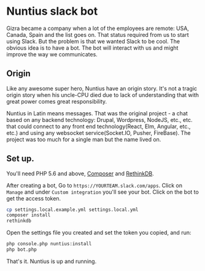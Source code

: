 # Nuntius slack bot
Gizra became a company when a lot of the employees are remote: USA, 
Canada, Spain and the list goes on. That status required from us to start using 
Slack. But the problem is that we wanted Slack to be cool. The obvious idea is 
to have a bot. The bot will interact with us and might improve the way we 
communicates.

## Origin
Like any awesome super hero, Nuntius have an origin story. It's not a tragic 
origin story when his uncle-CPU died due to lack of understanding that with 
great power comes great responsibility.

Nuntius in Latin means messages. That was the original project - a chat based on
any backend technology: Drupal, Wordpress, NodeJS, etc., etc. that could connect
to any front end technology(React, Elm, Angular, etc., etc.) and using any 
websocket service(Socket.IO, Pusher, FireBase). The project was too much for a 
single man but the name lived on.

## Set up.
You'll need PHP 5.6 and above, [Composer](http://getcomposer.org) and 
[RethinkDB](http://rethinkdb.com).

After creating a bot, Go to `https://YOURTEAM.slack.com/apps`. Click on `Manage`
and under `Custom integration` you'll see your bot. Click on the bot to get the
access token.

```bash
cp settings.local.example.yml settings.local.yml
composer install
rethinkdb
```

Open the settings file you created and set the token you copied, and run:
```bash
php console.php nuntius:install
php bot.php
```

That's it. Nuntius is up and running.
